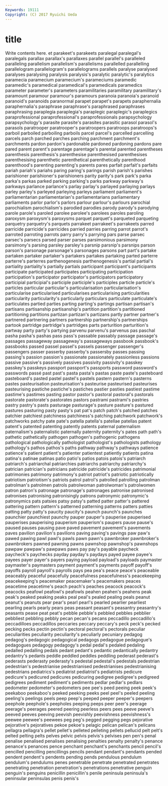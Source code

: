 ```yaml
---
Keywords: 19111 
Copyright: (C) 2017 Ryuichi Ueda
---
```


# title

Write contents here.
et parakeet's parakeets paralegal paralegal's paralegals parallax parallax's parallaxes
parallel parallel's paralleled paralleling parallelism parallelism's parallelisms parallelled parallelling parallelogram
parallelogram's parallelograms parallels paralyse paralysed paralyses paralysing paralysis paralysis's paralytic
paralytic's paralytics paramecia paramecium paramecium's parameciums paramedic paramedic's paramedical paramedical's
paramedicals paramedics parameter parameter's parameters paramilitaries paramilitary paramilitary's paramount paramour
paramour's paramours paranoia paranoia's paranoid paranoid's paranoids paranormal parapet parapet's
parapets paraphernalia paraphernalia's paraphrase paraphrase's paraphrased paraphrases paraphrasing paraplegia paraplegia's
paraplegic paraplegic's paraplegics paraprofessional paraprofessional's paraprofessionals parapsychology parapsychology's parasite parasite's
parasites parasitic parasol parasol's parasols paratrooper paratrooper's paratroopers paratroops paratroops's
parboil parboiled parboiling parboils parcel parcel's parcelled parcelling parcels parch
parched parches parching parchment parchment's parchments pardon pardon's pardonable pardoned
pardoning pardons pare pared parent parent's parentage parentage's parental parented
parentheses parenthesis parenthesis's parenthesise parenthesised parenthesises parenthesising parenthetic parenthetical parenthetically
parenthood parenthood's parenting parenting's parents pares parfait parfait's parfaits pariah
pariah's pariahs paring paring's parings parish parish's parishes parishioner parishioner's
parishioners parity parity's park park's parka parka's parkas parked parking
parking's parks parkway parkway's parkways parlance parlance's parlay parlay's parlayed
parlaying parlays parley parley's parleyed parleying parleys parliament parliament's parliamentarian
parliamentarian's parliamentarians parliamentary parliaments parlor parlor's parlors parlour parlour's parlours
parochial parochialism parochialism's parodied parodies parody parody's parodying parole parole's
paroled parolee parolee's parolees paroles paroling paroxysm paroxysm's paroxysms parquet
parquet's parqueted parqueting parquetry parquetry's parquets parrakeet parrakeet's parrakeets parred
parricide parricide's parricides parried parries parring parrot parrot's parroted parroting
parrots parry parry's parrying pars parse parsec parsec's parsecs parsed
parser parses parsimonious parsimony parsimony's parsing parsley parsley's parsnip parsnip's
parsnips parson parson's parsonage parsonage's parsonages parsons part part's partake
partaken partaker partaker's partakers partakes partaking parted parterre parterre's parterres
parthenogenesis parthenogenesis's partial partial's partiality partiality's partially partials participant participant's
participants participate participated participates participating participation participation's participator participator's participators
participatory participial participial's participle participle's participles particle particle's particles particular
particular's particularisation particularisation's particularise particularised particularises particularising particularities particularity particularity's
particularly particulars particulate particulate's particulates partied parties parting parting's partings
partisan partisan's partisans partisanship partisanship's partition partition's partitioned partitioning partitions
partizan partizan's partizans partly partner partner's partnered partnering partners partnership
partnership's partnerships partook partridge partridge's partridges parts parturition parturition's partway
party party's partying parvenu parvenu's parvenus pas paschal pasha pasha's
pashas pass pass's passable passably passage passage's passages passageway passageway's
passageways passbook passbook's passbooks passed passel passel's passels passenger passenger's
passengers passer passerby passerby's passersby passes passing passing's passion passion's
passionate passionately passionless passions passive passive's passively passives passivity passivity's
passkey passkey's passkeys passport passport's passports password password's passwords passé
past past's pasta pasta's pastas paste paste's pasteboard pasteboard's pasted
pastel pastel's pastels pastern pastern's pasterns pastes pasteurisation pasteurisation's pasteurise
pasteurised pasteurises pasteurising pastiche pastiche's pastiches pastier pasties pastiest pastime
pastime's pastimes pasting pastor pastor's pastoral pastoral's pastorals pastorate pastorate's
pastorates pastors pastrami pastrami's pastries pastry pastry's pasts pasturage pasturage's
pasture pasture's pastured pastures pasturing pasty pasty's pat pat's patch
patch's patched patches patchier patchiest patchiness patchiness's patching patchwork patchwork's
patchworks patchy pate pate's patella patella's patellae patellas patent patent's
patented patenting patently patents paternal paternalism paternalism's paternalistic paternally paternity
paternity's pates path path's pathetic pathetically pathogen pathogen's pathogenic pathogens
pathological pathologically pathologist pathologist's pathologists pathology pathology's pathos pathos's paths
pathway pathway's pathways patience patience's patient patient's patienter patientest patiently
patients patina patina's patinae patinas patio patio's patios patois patois's
patriarch patriarch's patriarchal patriarchies patriarchs patriarchy patriarchy's patrician patrician's patricians
patricide patricide's patricides patrimonial patrimonies patrimony patrimony's patriot patriot's patriotic
patriotically patriotism patriotism's patriots patrol patrol's patrolled patrolling patrolman patrolman's
patrolmen patrols patrolwoman patrolwoman's patrolwomen patron patron's patronage patronage's patronages
patronise patronised patronises patronising patronisingly patrons patronymic patronymic's patronymics pats
patsies patsy patsy's patted patter patter's pattered pattering pattern pattern's
patterned patterning patterns patters patties patting patty patty's paucity paucity's
paunch paunch's paunches paunchier paunchiest paunchy pauper pauper's pauperise pauperised
pauperises pauperising pauperism pauperism's paupers pause pause's paused pauses pausing
pave paved pavement pavement's pavements paves pavilion pavilion's pavilions paving
paving's pavings paw paw's pawed pawing pawl pawl's pawls pawn
pawn's pawnbroker pawnbroker's pawnbrokers pawned pawning pawns pawnshop pawnshop's pawnshops
pawpaw pawpaw's pawpaws paws pay pay's payable paycheck paycheck's paychecks
payday payday's paydays payed payee payee's payees payer payer's payers
paying payload payload's payloads paymaster paymaster's paymasters payment payment's payments
payoff payoff's payoffs payroll payroll's payrolls pays pea pea's peace
peace's peaceable peaceably peaceful peacefully peacefulness peacefulness's peacekeeping peacekeeping's peacemaker
peacemaker's peacemakers peaces peacetime peacetime's peach peach's peaches peacock peacock's
peacocks peafowl peafowl's peafowls peahen peahen's peahens peak peak's peaked
peaking peaks peal peal's pealed pealing peals peanut peanut's peanuts
pear pear's pearl pearl's pearled pearlier pearliest pearling pearls pearly
pears peas peasant peasant's peasantry peasantry's peasants pease peat peat's
pebble pebble's pebbled pebbles pebblier pebbliest pebbling pebbly pecan pecan's
pecans peccadillo peccadillo's peccadilloes peccadillos peccaries peccary peccary's peck peck's
pecked pecking pecks pectin pectin's pectoral pectoral's pectorals peculiar peculiarities
peculiarity peculiarity's peculiarly pecuniary pedagog pedagog's pedagogic pedagogical pedagogs pedagogue
pedagogue's pedagogues pedagogy pedagogy's pedal pedal's pedaled pedaling pedalled pedalling
pedals pedant pedant's pedantic pedantically pedantry pedantry's pedants peddle peddled
peddles peddling pederast pederast's pederasts pederasty pederasty's pedestal pedestal's pedestals
pedestrian pedestrian's pedestrianise pedestrianised pedestrianises pedestrianising pedestrians pediatrics's pediatrist pediatrist's
pediatrists pedicure pedicure's pedicured pedicures pedicuring pedigree pedigree's pedigreed pedigrees
pediment pediment's pediments pedlar pedlar's pedlars pedometer pedometer's pedometers pee
pee's peed peeing peek peek's peekaboo peekaboo's peeked peeking peeks
peel peel's peeled peeling peeling's peelings peels peep peep's peeped
peeper peeper's peepers peephole peephole's peepholes peeping peeps peer peer's
peerage peerage's peerages peered peering peerless peers pees peeve peeve's
peeved peeves peeving peevish peevishly peevishness peevishness's peewee peewee's peewees
peg peg's pegged pegging pegs pejorative pejorative's pejoratives pekoe pekoe's
pelagic pelican pelican's pelicans pellagra pellagra's pellet pellet's pelleted pelleting
pellets pellucid pelt pelt's pelted pelting pelts pelves pelvic pelvis
pelvis's pelvises pen pen's penal penalise penalised penalises penalising penalties
penalty penalty's penance penance's penances pence penchant penchant's penchants pencil
pencil's pencilled pencilling pencillings pencils pendant pendant's pendants pended pendent
pendent's pendents pending pends pendulous pendulum pendulum's pendulums penes penetrable
penetrate penetrated penetrates penetrating penetration penetration's penetrations penetrative penguin penguin's
penguins penicillin penicillin's penile peninsula peninsula's peninsular peninsulas penis penis's
